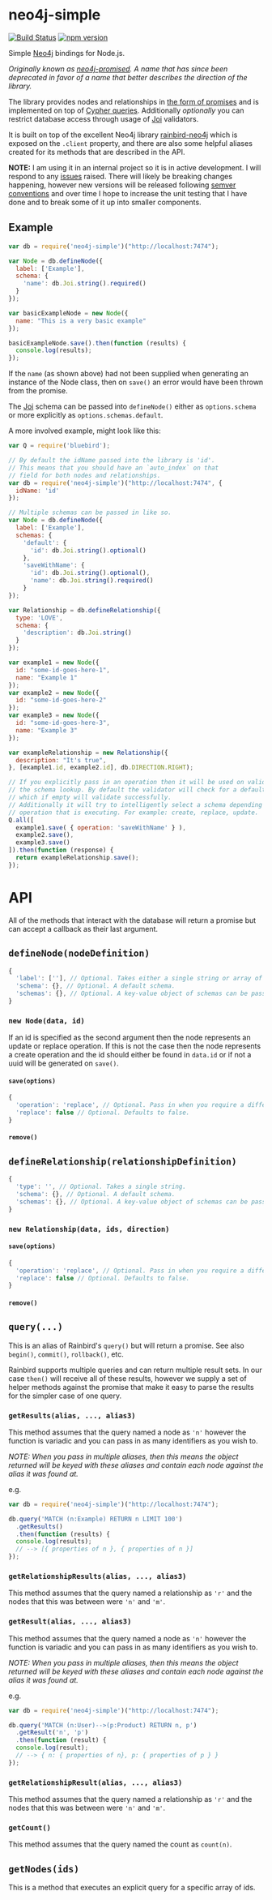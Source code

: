 # neo4j-simple

[![Build Status](https://travis-ci.org/sebinsua/neo4j-simple.png)](https://travis-ci.org/sebinsua/neo4j-simple) [![npm version](https://badge.fury.io/js/neo4j-simple.svg)](https://npmjs.org/package/neo4j-simple)

Simple [Neo4j](http://neo4j.com/) bindings for Node.js.

*Originally known as [neo4j-promised](https://www.npmjs.com/package/neo4j-promised). A name that has since been deprecated in favor of a name that better describes the direction of the library.*

The library provides nodes and relationships in [the form of promises](https://github.com/petkaantonov/bluebird) and is implemented on top of [Cypher queries](http://neo4j.com/developer/cypher-query-language/). Additionally *optionally* you can restrict database access through usage of [Joi](https://github.com/hapijs/joi) validators.

It is built on top of the excellent Neo4j library [rainbird-neo4j](https://github.com/RainBirdAi/rainbird-neo4j) which is exposed on the `.client` property, and there are also some helpful aliases created for its methods that are described in the API.

**NOTE:** I am using it in an internal project so it is in active development. I will respond to any [issues](https://github.com/sebinsua/neo4j-simple/issues) raised. There will likely be breaking changes happening, however new versions will be released following [semver conventions](http://semver.org/) and over time I hope to increase the unit testing that I have done and to break some of it up into smaller components.

## Example

```javascript
var db = require('neo4j-simple')("http://localhost:7474");

var Node = db.defineNode({
  label: ['Example'],
  schema: {
    'name': db.Joi.string().required()
  }
});

var basicExampleNode = new Node({
  name: "This is a very basic example"
});

basicExampleNode.save().then(function (results) {
  console.log(results);
});
```

If the `name` (as shown above) had not been supplied when generating an instance of the Node class, then on `save()` an error would have been thrown from the promise.

The [Joi](https://github.com/hapijs/joi) schema can be passed into `defineNode()` either as `options.schema` or more explicitly as `options.schemas.default`.

A more involved example, might look like this:

```javascript
var Q = require('bluebird');

// By default the idName passed into the library is 'id'.
// This means that you should have an `auto_index` on that
// field for both nodes and relationships.
var db = require('neo4j-simple')("http://localhost:7474", {
  idName: 'id'
});

// Multiple schemas can be passed in like so.
var Node = db.defineNode({
  label: ['Example'],
  schemas: {
    'default': {
      'id': db.Joi.string().optional()
    },
    'saveWithName': {
      'id': db.Joi.string().optional(),
      'name': db.Joi.string().required()
    }
});

var Relationship = db.defineRelationship({
  type: 'LOVE',
  schema: {
    'description': db.Joi.string()
  }
});

var example1 = new Node({
  id: "some-id-goes-here-1",
  name: "Example 1"
});
var example2 = new Node({
  id: "some-id-goes-here-2"
});
var example3 = new Node({
  id: "some-id-goes-here-3",
  name: "Example 3"
});

var exampleRelationship = new Relationship({
  description: "It's true",
}, [example1.id, example2.id], db.DIRECTION.RIGHT);

// If you explicitly pass in an operation then it will be used on validate for
// the schema lookup. By default the validator will check for a default schema
// which if empty will validate successfully.
// Additionally it will try to intelligently select a schema depending on the
// operation that is executing. For example: create, replace, update.
Q.all([
  example1.save( { operation: 'saveWithName' } ),
  example2.save(),
  example3.save()
]).then(function (response) {
  return exampleRelationship.save();
});
```

# API

All of the methods that interact with the database will return a promise but can accept a callback as their last argument.

## `defineNode(nodeDefinition)`

```javascript
{
  'label': [''], // Optional. Takes either a single string or array of labels.
  'schema': {}, // Optional. A default schema.
  'schemas': {}, // Optional. A key-value object of schemas can be passed in.
}
```

### `new Node(data, id)`

If an id is specified as the second argument then the node represents an update or replace operation. If this is not the case then the node represents a create operation and the id should either be found in `data.id` or if not a uuid will be generated on `save()`.

#### `save(options)`

```javascript
{
  'operation': 'replace', // Optional. Pass in when you require a different schema to be tested.
  'replace': false // Optional. Defaults to false.
}
```

#### `remove()`

## `defineRelationship(relationshipDefinition)`

```javascript
{
  'type': '', // Optional. Takes a single string.
  'schema': {}, // Optional. A default schema.
  'schemas': {}, // Optional. A key-value object of schemas can be passed in.
}
```

### `new Relationship(data, ids, direction)`

#### `save(options)`

```javascript
{
  'operation': 'replace', // Optional. Pass in when you require a different schema to be tested.
  'replace': false // Optional. Defaults to false.
}
```

#### `remove()`

## `query(...)`

This is an alias of Rainbird's `query()` but will return a promise. See also `begin()`, `commit()`, `rollback()`, etc.

Rainbird supports multiple queries and can return multiple result sets. In our case `then()` will receive all of these results, however we supply a set of helper methods against the promise that make it easy to parse the results for the simpler case of one query.

### `getResults(alias, ..., alias3)`

This method assumes that the query named a node as `'n'` however the function is variadic and you can pass in as many identifiers as you wish to.

*NOTE: When you pass in multiple aliases, then this means the object returned will be keyed with these aliases and contain each node against the alias it was found at.*

e.g.

```javascript
var db = require('neo4j-simple')("http://localhost:7474");

db.query('MATCH (n:Example) RETURN n LIMIT 100')
  .getResults()
  .then(function (results) {
  console.log(results);
  // --> [{ properties of n }, { properties of n }]
});
```

### `getRelationshipResults(alias, ..., alias3)`

This method assumes that the query named a relationship as `'r'` and the nodes that this was between were `'n'` and `'m'`.

### `getResult(alias, ..., alias3)`

This method assumes that the query named a node as `'n'` however the function is variadic and you can pass in as many identifiers as you wish to.

*NOTE: When you pass in multiple aliases, then this means the object returned will be keyed with these aliases and contain each node against the alias it was found at.*

e.g.

```javascript
var db = require('neo4j-simple')("http://localhost:7474");

db.query('MATCH (n:User)-->(p:Product) RETURN n, p')
  .getResult('n', 'p')
  .then(function (result) {
  console.log(result);
  // --> { n: { properties of n}, p: { properties of p } }
});
```

### `getRelationshipResult(alias, ..., alias3)`

This method assumes that the query named a relationship as `'r'` and the nodes that this was between were `'n'` and `'m'`.

### `getCount()`

This method assumes that the query named the count as `count(n)`.

## `getNodes(ids)`

This is a method that executes an explicit query for a specific array of ids.
